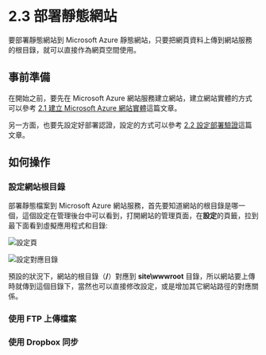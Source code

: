 # 2.3 部署靜態網站

要部署靜態網站到 Microsoft Azure 靜態網站，只要把網頁資料上傳到網站服務的根目錄，就可以直接作為網頁空間使用。

## 事前準備

在開始之前，要先在 Microsoft Azure 網站服務建立網站，建立網站實體的方式可以參考 [2.1 建立 Microsoft Azure 網站實體](01_create_a_website.md)這篇文章。

另一方面，也要先設定好部署認證，設定的方式可以參考 [2.2 設定部署驗證](02_configure_authentication.md)這篇文章。

## 如何操作

### 設定網站根目錄

部署靜態檔案到 Microsoft Azure 網站服務，首先要知道網站的根目錄是哪一個，這個設定在管理後台中可以看到，打開網站的管理頁面，在**設定**的頁籤，拉到最下面看到虛擬應用程式和目錄:

![設定頁](http://i.imgur.com/OFDsQCH.png)

![設定對應目錄](http://i.imgur.com/H9pGNvm.png)

預設的狀況下，網站的根目錄（**/**）對應到 **site\wwwroot** 目錄，所以網站要上傳時就傳到這個目錄下，當然也可以直接修改設定，或是增加其它網站路徑的對應關係。

### 使用 FTP 上傳檔案



### 使用 Dropbox 同步